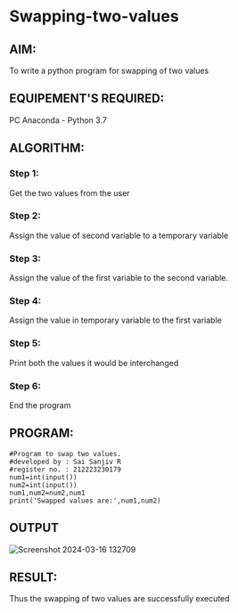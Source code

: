 # Swapping-two-values
## AIM:
To write a python program for swapping of two values
## EQUIPEMENT'S REQUIRED: 
PC
Anaconda - Python 3.7
## ALGORITHM: 
### Step 1:
Get the two values from the user
### Step 2: 
Assign the value of second variable to a temporary variable 
### Step 3: 
Assign the value of the first variable to the second variable.
### Step 4:  
Assign the value in temporary variable to the first variable
### Step 5: 
Print both the values it would be interchanged
### Step 6: 
End the program
## PROGRAM:
```
#Program to swap two values.
#developed by : Sai Sanjiv R
#register no. : 212223230179
num1=int(input())
num2=int(input())
num1,num2=num2,num1
print('Swapped values are:',num1,num2)
```
## OUTPUT
![Screenshot 2024-03-16 132709](https://github.com/SaiSanjiv/Swapping-two-values/assets/151772975/9448f465-6699-4ae2-9bda-eb2f7ef03d9d)



## RESULT:
Thus the swapping of two values are successfully executed



